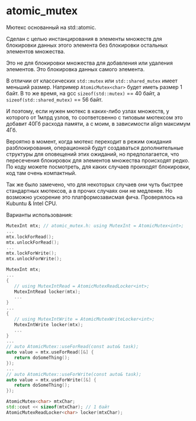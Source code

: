 # atomic_mutex

Мютекс основанный на std::atomic.

Сделан с целью инстанцирования в элементы множеств для блокировки
данных этого элемента без блокировки остальных элементов множества.

Это не для блокировки множества для добавления или удаления элементов.
Это блокировка данных самого элемента.

В отличии от классических `std::mutex` или `std::shared_mutex` имеет меньший размер.
Например `AtomicMutex<char>` будет иметь размер 1 байт.
В то же время, на gcc `sizeof(std::mutex)` == 40 байт, а `sizeof(std::shared_mutex)` == 56 байт.

И поэтому, если нужен мютекс в каких-либо узлах множеств, у которого от 1млрд узлов, то соответсвенно с типовым мютексом
это добавит 40Гб расхода памяти, а с моим, в зависимости align максимум 4Гб.

Вероятно в момент, когда мютекс переходит в режим ожидания разблокирования, операционкой будут создаваться дополнительные
структуры для оповещений этих ожиданий, но предполагается, что пересечения блокировок для элементов множества
происходят редко. По коду можете посмотреть, для каких случаев проиходят блокировки, код там очень компактный.

Так же было замечено, что для некоторых случаев они чуть быстрее стандартных мютексов,
а в прочих случаях они не медленее. Но возможно ускорение это платформозависмая фича. Проверялось на Kubuntu & Intel CPU.

Варианты использования:

```cpp
MutexInt mtx; // atomic_mutex.h: using MutexInt = AtomicMutex<int>;
...
mtx.lockForRead();
mtx.unlockForRead();
...
mtx.lockForWrite();
mtx.unlockForWrite();
```

```cpp
MutexInt mtx;
...
{
   // using MutexIntRead = AtomicMutexReadLocker<int>;
   MutexIntRead locker(mtx);
   ...
}
...
{
   // using MutexIntWrite = AtomicMutexWriteLocker<int>;
   MutexIntWrite locker(mtx);
   ...
}
...
// auto AtomicMutex::useForRead(const auto& task);
auto value = mtx.useForRead([&] {
   return doSomeThing();
});
...
// auto AtomicMutex::useForWrite(const auto& task);
auto value = mtx.useForWrite([&] {
   return doSomeThing();
});
```

```cpp
AtomicMutex<char> mtxChar;
std::cout << sizeof(mtxChar); // 1 байт
AtomicMutexReadLocker<char> locker(mtxChar);
```

